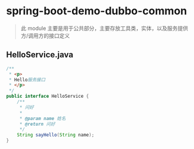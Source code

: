 # spring-boot-demo-dubbo-common

> 此 module 主要是用于公共部分，主要存放工具类，实体，以及服务提供方/调用方的接口定义


## HelloService.java

```java
/**
 * <p>
 * Hello服务接口
 * </p>
 */
public interface HelloService {
    /**
     * 问好
     *
     * @param name 姓名
     * @return 问好
     */
    String sayHello(String name);
}
```

